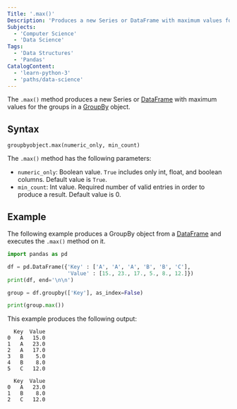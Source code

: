 ```yaml
---
Title: '.max()'
Description: 'Produces a new Series or DataFrame with maximum values for the groups in a GroupBy object.'
Subjects:
  - 'Computer Science'
  - 'Data Science'
Tags:
  - 'Data Structures'
  - 'Pandas'
CatalogContent:
  - 'learn-python-3'
  - 'paths/data-science'
---
```


The `.max()` method produces a new Series or [DataFrame](https://www.codecademy.com/resources/docs/pandas/dataframe) with maximum values for the groups in a [GroupBy](https://www.codecademy.com/resources/docs/pandas/groupby) object.

## Syntax

```pseudo
groupbyobject.max(numeric_only, min_count)
```

The `.max()` method has the following parameters:

- `numeric_only`: Boolean value. `True` includes only int, float, and boolean columns. Default value is `True`.
- `min_count`: Int value. Required number of valid entries in order to produce a result. Default value is 0.

## Example

The following example produces a GroupBy object from a [DataFrame](https://www.codecademy.com/resources/docs/pandas/dataframe) and executes the `.max()` method on it.

```py
import pandas as pd

df = pd.DataFrame({'Key' : ['A', 'A', 'A', 'B', 'B', 'C'],
                   'Value' : [15., 23., 17., 5., 8., 12.]})
print(df, end='\n\n')

group = df.groupby(['Key'], as_index=False)

print(group.max())
```

This example produces the following output:

```shell
  Key  Value
0   A   15.0
1   A   23.0
2   A   17.0
3   B    5.0
4   B    8.0
5   C   12.0

  Key  Value
0   A   23.0
1   B    8.0
2   C   12.0
```
